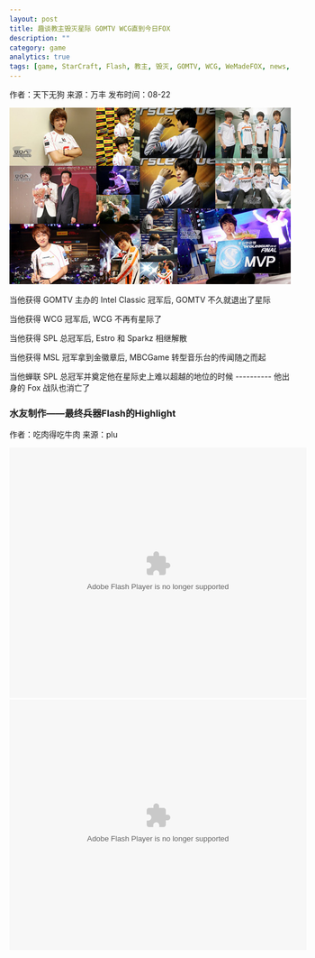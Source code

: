 ```yaml
---
layout: post
title: 趣谈教主毁灭星际 GOMTV WCG直到今日FOX
description: ""
category: game
analytics: true
tags: [game, StarCraft, Flash, 教主, 毁灭, GOMTV, WCG, WeMadeFOX, news, SPL, MSL, vod, pic]
---
```


作者：天下无狗 来源：万丰 发布时间：08-22　

<img src="/image/fdsc1.jpg" />

当他获得 GOMTV 主办的 Intel Classic 冠军后, GOMTV 不久就退出了星际

当他获得 WCG 冠军后, WCG 不再有星际了

当他获得 SPL 总冠军后, Estro 和 Sparkz 相继解散

当他获得 MSL 冠军拿到金徽章后, MBCGame 转型音乐台的传闻随之而起

当他蝉联 SPL 总冠军并奠定他在星际史上难以超越的地位的时候
---------- 他出身的 Fox 战队也消亡了

### 水友制作——最终兵器Flash的Highlight

作者：吃肉得吃牛肉 来源：plu

<embed src="http://static.youku.com/v1.0.0182/v/swf/qplayer.swf?VideoIDS=XMjkzOTc3MjMy/v&amp;winType=interior&amp;isShowRelatedVideo=false&amp;showAd=0" type="application/x-shockwave-flash" allowfullscreen="true" bgcolor="#000000" height="444" width="528">
<embed src="http://static.youku.com/v1.0.0182/v/swf/qplayer.swf?VideoIDS=XMjk0ODEzODI0/v&amp;winType=interior&amp;isShowRelatedVideo=false&amp;showAd=0" type="application/x-shockwave-flash" allowfullscreen="true" bgcolor="#000000" height="444" width="528">
